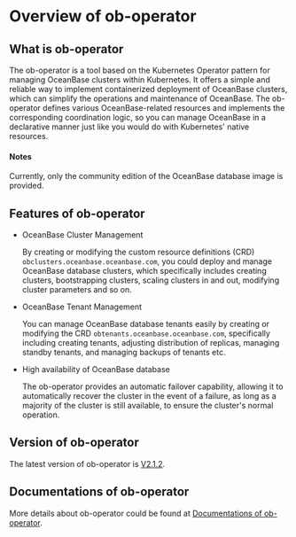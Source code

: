 # Overview of ob-operator

## What is ob-operator

The ob-operator is a tool based on the Kubernetes Operator pattern for managing OceanBase clusters within Kubernetes. It offers a simple and reliable way to implement containerized deployment of OceanBase clusters, which can simplify the operations and maintenance of OceanBase. The ob-operator defines various OceanBase-related resources and implements the corresponding coordination logic, so you can manage OceanBase in a declarative manner just like you would do with Kubernetes' native resources.

<main id="notice" type='explain'>
  <h4>Notes</h4>
  <p>Currently, only the community edition of the OceanBase database image is provided.</p>
</main>

## Features of ob-operator

* OceanBase Cluster Management
  
  By creating or modifying the custom resource definitions (CRD) `obclusters.oceanbase.oceanbase.com`, you could deploy and manage OceanBase database clusters, which specifically includes creating clusters, bootstrapping clusters, scaling clusters in and out, modifying cluster parameters and so on.

* OceanBase Tenant Management

  You can manage OceanBase database tenants easily by creating or modifying the CRD `obtenants.oceanbase.oceanbase.com`, specifically including creating tenants, adjusting distribution of replicas, managing standby tenants, and managing backups of tenants etc.

* High availability of OceanBase database

  The ob-operator provides an automatic failover capability, allowing it to automatically recover the cluster in the event of a failure, as long as a majority of the cluster is still available, to ensure the cluster's normal operation.

## Version of ob-operator

The latest version of ob-operator is [V2.1.2](https://github.com/oceanbase/ob-operator/tree/2.1.2_release).


## Documentations of ob-operator

More details about ob-operator could be found at [Documentations of ob-operator](https://en.oceanbase.com/docs/community-ob-operator-doc-en-10000000001137618).